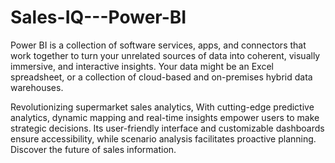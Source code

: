 # Sales-IQ---Power-BI

Power BI is a collection of software services, apps, and connectors that work together to turn your unrelated sources of data into coherent, visually immersive, and interactive insights. Your data might be an Excel spreadsheet, or a collection of cloud-based and on-premises hybrid data warehouses.

Revolutionizing supermarket sales analytics, With cutting-edge predictive analytics, dynamic mapping and real-time insights empower users to make strategic decisions. Its user-friendly interface and customizable dashboards ensure accessibility, while scenario analysis facilitates proactive planning. Discover the future of sales information.
